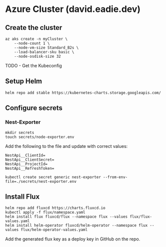 # Azure Cluster (david.eadie.dev)

## Create the cluster

```
az aks create -n myCluster \
    --node-count 1 \
    --node-vm-size Standard_B2s \
    --load-balancer-sku basic \
    --node-osdisk-size 32
```

TODO - Get the Kubeconfig

## Setup Helm
```
helm repo add stable https://kubernetes-charts.storage.googleapis.com/
```

## Configure secrets

### Nest-Exporter
```
mkdir secrets
touch secrets/node-exporter.env
```

Add the following to the file and update with correct values:

```
NestApi__ClientId=
NestApi__ClientSecret=
NestApi__ProjectId=
NestApi__RefreshToken=
```

```
kubectl create secret generic nest-exporter --from-env-file=./secrets/nest-exporter.env
```

## Install Flux
```
helm repo add fluxcd https://charts.fluxcd.io
kubectl apply -f flux/namespace.yaml
helm install flux fluxcd/flux --namespace flux --values flux/flux-values.yaml
helm install helm-operator fluxcd/helm-operator --namespace flux --values flux/helm-operator-values.yaml
```

Add the generated flux key as a deploy key in GitHub on the repo.


